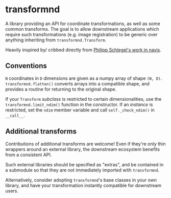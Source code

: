 # transformnd

A library providing an API for coordinate transformations,
as well as some common transforms.
The goal is to allow downstream applications which require such transformations
(e.g. image registration) to be generic over anything inheriting from `transformnd.Transform`.

Heavily inspired by/ cribbed directly from
[Philipp Schlegel's work in navis](https://github.com/schlegelp/navis/tree/master/navis/transforms).

## Conventions

`N` coordinates in `D` dimensions are given as a numpy array of shape `(N, D)`.
`transformnd.flatten()` converts arrays into a compatible shape,
and provides a routine for returning to the original shape.

If your `Transform` *subclass* is restricted to certain dimensionalities,
use the `transformnd.limit_ndim()` function in the constructor.
If an *instance* is restricted, set the `ndim` member variable
and call `self._check_ndim()` in `__call__`.

## Additional transforms

Contributions of additional transforms are welcome!
Even if they're only thin wrappers around an external library,
the downstream ecosystem benefits from a consistent API.

Such external libraries should be specified as "extras",
and be contained in a submodule so that they are not immediately imported
with `transformnd`.

Alternatively, consider adopting `transformnd`'s base classes in your own library,
and have your transformation instantly compatible for downstream users.
